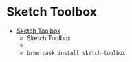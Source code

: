 # Sketch Toolbox
- [Sketch Toolbox](http://sketchtoolbox.com/)
  -  Sketch Toolbox
  - 
  - `brew cask install sketch-toolbox`
